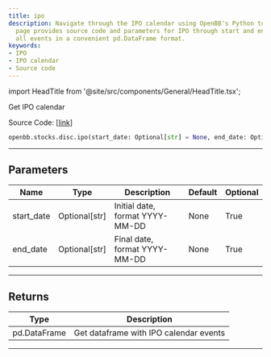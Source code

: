 ```yaml
---
title: ipo
description: Navigate through the IPO calendar using OpenBB's Python toolkit. The
  page provides source code and parameters for IPO through start and end dates, returning
  all events in a convenient pd.DataFrame format.
keywords:
- IPO
- IPO calendar
- Source code
---
```


import HeadTitle from '@site/src/components/General/HeadTitle.tsx';

<HeadTitle title="stocks.disc.ipo - Reference | OpenBB SDK Docs" />

Get IPO calendar

Source Code: [[link](https://github.com/OpenBB-finance/OpenBBTerminal/tree/main/openbb_terminal/stocks/discovery/finnhub_model.py#L17)]

```python wordwrap
openbb.stocks.disc.ipo(start_date: Optional[str] = None, end_date: Optional[str] = None)
```

---

## Parameters

| Name | Type | Description | Default | Optional |
| ---- | ---- | ----------- | ------- | -------- |
| start_date | Optional[str] | Initial date, format YYYY-MM-DD | None | True |
| end_date | Optional[str] | Final date, format YYYY-MM-DD | None | True |


---

## Returns

| Type | Description |
| ---- | ----------- |
| pd.DataFrame | Get dataframe with IPO calendar events |
---

